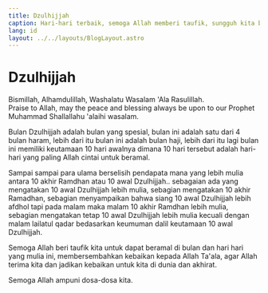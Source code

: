```yaml
---
title: Dzulhijjah
caption: Hari-hari terbaik, semoga Allah memberi taufik, sungguh kita butuh rahmatNya.
lang: id
layout: ../../layouts/BlogLayout.astro
---
```


# Dzulhijjah
Bismillah, Alhamdulillah, Washalatu Wasalam 'Ala Rasulillah.  
Praise to Allah, may the peace and blessing always be upon to our Prophet Muhammad Shallallahu 'alaihi wasalam.

Bulan Dzulhijjah adalah bulan yang spesial, bulan ini adalah satu dari 4 bulan haram, lebih dari itu bulan ini adalah bulan haji, lebih dari itu lagi bulan ini memiliki keutamaan 10 hari awalnya dimana 10 hari tersebut adalah hari-hari yang paling Allah cintai untuk beramal.

Sampai sampai para ulama berselisih pendapata mana yang lebih mulia antara 10 akhir Ramdhan atau 10 awal Dzulhijjah.. sebagaian ada yang mengatakan 10 awal Dzulhijjah lebih mulia, sebagian mengatakan 10 akhir Ramadhan, sebagian menyampaikan bahwa siang 10 awal Dzulhijjah lebih afdhol tapi pada malam maka malam 10 akhir Ramdhan lebih mulia, sebagian mengatakan tetap 10 awal Dzulhijjah lebih mulia kecuali dengan malam lailatul qadar bedasarkan keumuman dalil keutamaan 10 awal Dzulhijjah.

Semoga Allah beri taufik kita untuk dapat beramal di bulan dan hari hari yang mulia ini, membersembahkan kebaikan kepada Allah Ta'ala, agar Allah terima kita dan jadikan kebaikan untuk kita di dunia dan akhirat.

Semoga Allah ampuni dosa-dosa kita.
